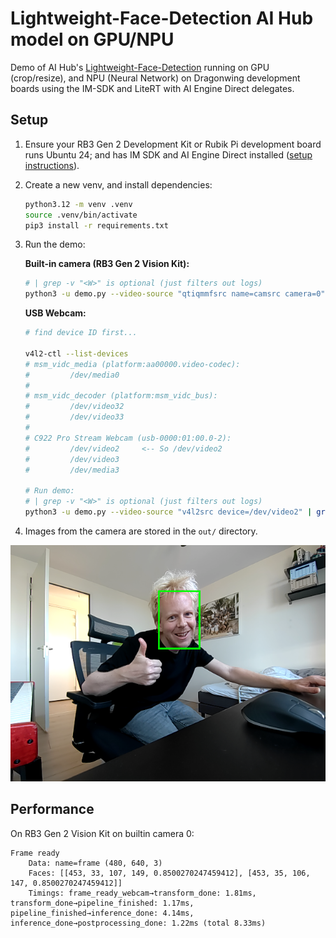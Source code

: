 # Lightweight-Face-Detection AI Hub model on GPU/NPU

Demo of AI Hub's [Lightweight-Face-Detection](https://aihub.qualcomm.com/models/face_det_lite) running on GPU (crop/resize), and NPU (Neural Network) on Dragonwing development boards using the IM-SDK and LiteRT with AI Engine Direct delegates.

## Setup

1. Ensure your RB3 Gen 2 Development Kit or Rubik Pi development board runs Ubuntu 24; and has IM SDK and AI Engine Direct installed ([setup instructions](https://qc-ai-test.gitbook.io)).
2. Create a new venv, and install dependencies:

    ```bash
    python3.12 -m venv .venv
    source .venv/bin/activate
    pip3 install -r requirements.txt
    ```

3. Run the demo:

    **Built-in camera (RB3 Gen 2 Vision Kit):**

    ```bash
    # | grep -v "<W>" is optional (just filters out logs)
    python3 -u demo.py --video-source "qtiqmmfsrc name=camsrc camera=0" | grep -v "<W>"
    ```

    **USB Webcam:**

    ```bash
    # find device ID first...

    v4l2-ctl --list-devices
    # msm_vidc_media (platform:aa00000.video-codec):
    #         /dev/media0
    #
    # msm_vidc_decoder (platform:msm_vidc_bus):
    #         /dev/video32
    #         /dev/video33
    #
    # C922 Pro Stream Webcam (usb-0000:01:00.0-2):
    #         /dev/video2     <-- So /dev/video2
    #         /dev/video3
    #         /dev/media3

    # Run demo:
    # | grep -v "<W>" is optional (just filters out logs)
    python3 -u demo.py --video-source "v4l2src device=/dev/video2" | grep -v "<W>"
    ```

4. Images from the camera are stored in the `out/` directory.

![Face detection model](images/demo.png)

## Performance

On RB3 Gen 2 Vision Kit on builtin camera 0:

```
Frame ready
    Data: name=frame (480, 640, 3)
    Faces: [[453, 33, 107, 149, 0.8500270247459412], [453, 35, 106, 147, 0.8500270247459412]]
    Timings: frame_ready_webcam→transform_done: 1.81ms, transform_done→pipeline_finished: 1.17ms, pipeline_finished→inference_done: 4.14ms, inference_done→postprocessing_done: 1.22ms (total 8.33ms)
```
